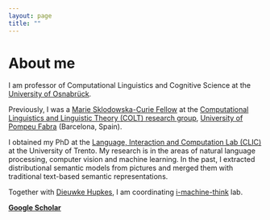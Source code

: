 ```yaml
---
layout: page
title: ""
---
```



# About me

I am professor of Computational Linguistics and Cognitive Science at the [University of Osnabrück](https://www.uni-osnabrueck.de/startseite/).

Previously, I was a [Marie Sklodowska-Curie Fellow](https://ec.europa.eu/research/mariecurieactions/) at the [Computational Linguistics and 
Linguistic Theory (COLT) research group](https://www.upf.edu/web/colt), [University of Pompeu Fabra](https://www.upf.edu/) (Barcelona, Spain).

I obtained my PhD at the [Language, Interaction and Computation Lab (CLIC)](http://clic.cimec.unitn.it/) at the 
University of Trento. My research is in the areas of natural language 
processing, computer vision and machine learning. In the past, I extracted distributional semantic models from pictures and 
merged them with traditional text-based semantic representations. 

Together with 
[Dieuwke Hupkes](http://dieuwkehupkes.nl/),
I am coordinating [i-machine-think](http://i-machine-think.github.io) lab. 

**[Google Scholar](https://scholar.google.com/citations?user=Oyb3NYgAAAAJ&hl=en)**
